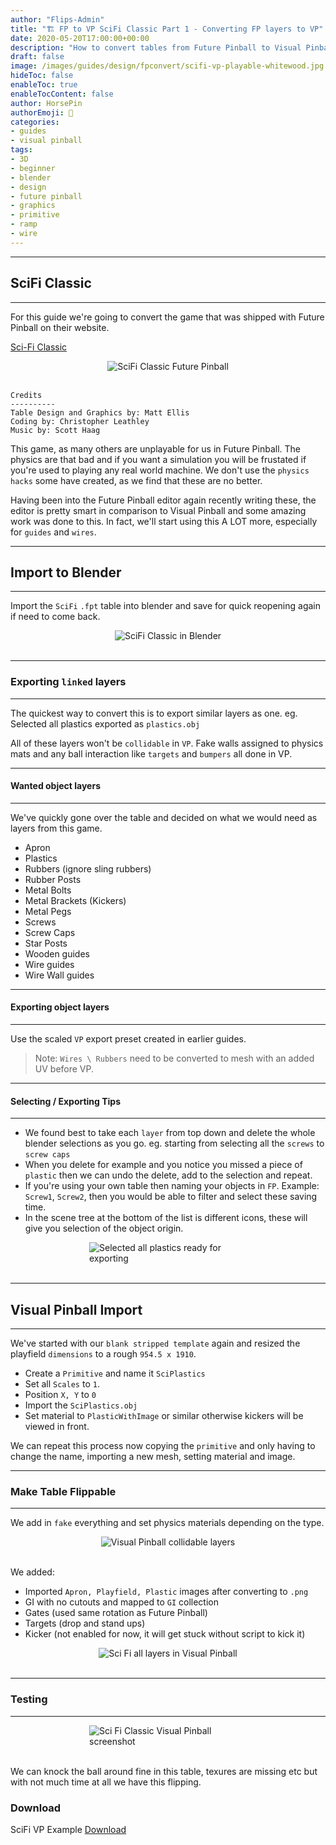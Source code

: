 ```yaml
---
author: "Flips-Admin"
title: "🏗️ FP to VP SciFi Classic Part 1 - Converting FP layers to VP"
date: 2020-05-20T17:00:00+00:00
description: "How to convert tables from Future Pinball to Visual Pinball quick time."
draft: false
image: /images/guides/design/fpconvert/scifi-vp-playable-whitewood.jpg
hideToc: false
enableToc: true
enableTocContent: false
author: HorsePin
authorEmoji: 🐎
categories:
- guides
- visual pinball
tags: 
- 3D
- beginner
- blender
- design
- future pinball
- graphics
- primitive
- ramp
- wire
---
```


---

## SciFi Classic

---

For this guide we're going to convert the game that was shipped with Future Pinball on their website.

[Sci-Fi Classic ](https://futurepinball.com/download.html)

<div id="banner" style="overflow: hidden; display: flex; justify-content:space-around;">
    <div class="" style="max-width: 50%; max-height: 40%;">
        <img src="/images/guides/design/fpconvert/scifi-classic.jpg" alt="SciFi Classic Future Pinball"/>
    </div>
</div>
<br>

```
Credits
----------
Table Design and Graphics by: Matt Ellis
Coding by: Christopher Leathley
Music by: Scott Haag
```

This game, as many others are unplayable for us in Future Pinball. The physics are that bad and if you want a simulation you will be frustated if you're used to playing any real world machine. We don't use the `physics hacks` some have created, as we find that these are no better.

Having been into the Future Pinball editor again recently writing these, the editor is pretty smart in comparison to Visual Pinball and some amazing work was done to this. In fact, we'll start using this A LOT more, especially for `guides` and `wires`.

---

## Import to Blender

---

Import the `SciFi` `.fpt` table into blender and save for quick reopening again if need to come back.

<div id="banner" style="overflow: hidden; display: flex; justify-content:space-around;">
    <div class="" style="max-width: 50%; max-height: 40%;">
        <img src="/images/guides/design/fpconvert/scifi-loaded_blend.jpg" alt="SciFi Classic in Blender"/>
    </div>
</div>
<br>

---

### Exporting `linked` layers

---

The quickest way to convert this is to export similar layers as one. eg. Selected all plastics exported as `plastics.obj`

All of these layers won't be `collidable` in `VP`. Fake walls assigned to physics mats and any ball interaction like `targets` and `bumpers` all done in VP.

---

#### Wanted object layers

---

We've quickly gone over the table and decided on what we would need as layers from this game.

* Apron
* Plastics
* Rubbers (ignore sling rubbers)
* Rubber Posts
* Metal Bolts
* Metal Brackets (Kickers)
* Metal Pegs
* Screws
* Screw Caps
* Star Posts
* Wooden guides
* Wire guides
* Wire Wall guides

---

#### Exporting object layers

---

Use the scaled `VP` export preset created in earlier guides.

> Note: `Wires \ Rubbers` need to be converted to mesh with an added UV before VP.

---

#### Selecting / Exporting Tips

---

* We found best to take each `layer` from top down and delete the whole blender selections as you go. eg. starting from selecting all the `screws` to `screw caps`
* When you delete for example and you notice you missed a piece of `plastic` then we can undo the delete, add to the selection and repeat.
* If you're using your own table then naming your objects in `FP`. Example: `Screw1`, `Screw2`, then you would be able to filter and select these saving time.
* In the scene tree at the bottom of the list is different icons, these will give you selection of the object origin.

<div id="banner" style="overflow: hidden; display: flex; justify-content:space-around;">
    <div class="" style="max-width: 50%; max-height: 40%;">
        <img src="/images/guides/design/fpconvert/scifi-blend-selectedplastics.jpg" alt="Selected all plastics ready for exporting"/>
    </div>
</div>
<br>

---

## Visual Pinball Import

---

We've started with our `blank stripped template` again and resized the playfield `dimensions` to a rough `954.5 x 1910`.

* Create a `Primitive` and name it `SciPlastics`
* Set all `Scales` to `1`. 
* Position `X, Y` to `0`
* Import the `SciPlastics.obj`
* Set material to `PlasticWithImage` or similar otherwise kickers will be viewed in front.

We can repeat this process now copying the `primitive` and only having to change the name, importing a new mesh, setting material and image.

---

### Make Table Flippable

---

We add in `fake` everything and set physics materials depending on the type.

<div id="banner" style="overflow: hidden; display: flex; justify-content:space-around;">
    <div class="" style="max-width: 50%; max-height: 40%;">
        <img src="/images/guides/design/fpconvert/scifi-vp-collidable-layers.jpg" alt="Visual Pinball collidable layers"/>
    </div>
</div>
<br>

We added:

* Imported `Apron, Playfield, Plastic` images after converting to `.png`
* GI with no cutouts and mapped to `GI` collection
* Gates (used same rotation as Future Pinball)
* Targets (drop and stand ups)
* Kicker (not enabled for now, it will get stuck without script to kick it)

<div id="banner" style="overflow: hidden; display: flex; justify-content:space-around;">
    <div class="" style="max-width: 50%; max-height: 40%;">
        <img src="/images/guides/design/fpconvert/scifi-vp-editor.jpg" alt="Sci Fi all layers in Visual Pinball"/>
    </div>
</div>
<br>

---

### Testing

---

<div id="banner" style="overflow: hidden; display: flex; justify-content:space-around;">
    <div class="" style="max-width: 50%; max-height: 40%;">
        <img src="/images/guides/design/fpconvert/scifi-vp-playable-whitewood.jpg" alt="Sci Fi Classic Visual Pinball screenshot"/>
    </div>
</div>
<br>

We can knock the ball around fine in this table, texures are missing etc but with not much time at all we have this flipping.

### Download

SciFi VP Example [Download](/dl/examples/fflips_scifi.7z)